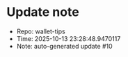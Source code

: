 ﻿# Update note
- Repo: wallet-tips
- Time: 2025-10-13 23:28:48.9470117
- Note: auto-generated update #10
